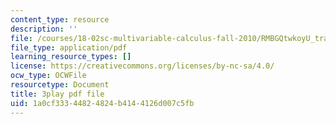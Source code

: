 ```yaml
---
content_type: resource
description: ''
file: /courses/18-02sc-multivariable-calculus-fall-2010/RMBGQtwkoyU_transcript.pdf
file_type: application/pdf
learning_resource_types: []
license: https://creativecommons.org/licenses/by-nc-sa/4.0/
ocw_type: OCWFile
resourcetype: Document
title: 3play pdf file
uid: 1a0cf333-4482-4824-b414-4126d007c5fb
---
```

